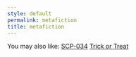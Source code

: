 ```yaml
---
style: default
permalink: metafiction
title: metafiction
---
```

You may also like:
[SCP-034](http://scp-wiki.net/scp-034)
[Trick or Treat](http://scp-wiki.net/trick-or-treat)
